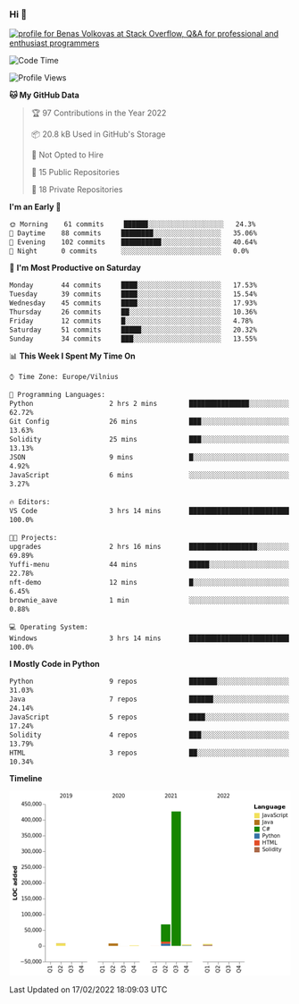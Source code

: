### Hi 👋
<a href="https://stackoverflow.com/users/14954249/benas-volkovas"><img src="https://stackoverflow.com/users/flair/14954249.png?theme=dark" width="208" height="58" alt="profile for Benas Volkovas at Stack Overflow, Q&amp;A for professional and enthusiast programmers" title="profile for Benas Volkovas at Stack Overflow, Q&amp;A for professional and enthusiast programmers"></a>

<!--START_SECTION:waka-->
![Code Time](http://img.shields.io/badge/Code%20Time-566%20hrs%2036%20mins-blue)

![Profile Views](http://img.shields.io/badge/Profile%20Views-0-blue)

**🐱 My GitHub Data** 

> 🏆 97 Contributions in the Year 2022
 > 
> 📦 20.8 kB Used in GitHub's Storage 
 > 
> 🚫 Not Opted to Hire
 > 
> 📜 15 Public Repositories 
 > 
> 🔑 18 Private Repositories  
 > 
**I'm an Early 🐤** 

```text
🌞 Morning    61 commits     ██████░░░░░░░░░░░░░░░░░░░   24.3% 
🌆 Daytime    88 commits     ████████░░░░░░░░░░░░░░░░░   35.06% 
🌃 Evening    102 commits    ██████████░░░░░░░░░░░░░░░   40.64% 
🌙 Night      0 commits      ░░░░░░░░░░░░░░░░░░░░░░░░░   0.0%

```
📅 **I'm Most Productive on Saturday** 

```text
Monday       44 commits     ████░░░░░░░░░░░░░░░░░░░░░   17.53% 
Tuesday      39 commits     ████░░░░░░░░░░░░░░░░░░░░░   15.54% 
Wednesday    45 commits     ████░░░░░░░░░░░░░░░░░░░░░   17.93% 
Thursday     26 commits     ██░░░░░░░░░░░░░░░░░░░░░░░   10.36% 
Friday       12 commits     █░░░░░░░░░░░░░░░░░░░░░░░░   4.78% 
Saturday     51 commits     █████░░░░░░░░░░░░░░░░░░░░   20.32% 
Sunday       34 commits     ███░░░░░░░░░░░░░░░░░░░░░░   13.55%

```


📊 **This Week I Spent My Time On** 

```text
⌚︎ Time Zone: Europe/Vilnius

💬 Programming Languages: 
Python                   2 hrs 2 mins        ███████████████░░░░░░░░░░   62.72% 
Git Config               26 mins             ███░░░░░░░░░░░░░░░░░░░░░░   13.63% 
Solidity                 25 mins             ███░░░░░░░░░░░░░░░░░░░░░░   13.13% 
JSON                     9 mins              █░░░░░░░░░░░░░░░░░░░░░░░░   4.92% 
JavaScript               6 mins              ░░░░░░░░░░░░░░░░░░░░░░░░░   3.27%

🔥 Editors: 
VS Code                  3 hrs 14 mins       █████████████████████████   100.0%

🐱‍💻 Projects: 
upgrades                 2 hrs 16 mins       █████████████████░░░░░░░░   69.89% 
Yuffi-menu               44 mins             █████░░░░░░░░░░░░░░░░░░░░   22.78% 
nft-demo                 12 mins             █░░░░░░░░░░░░░░░░░░░░░░░░   6.45% 
brownie_aave             1 min               ░░░░░░░░░░░░░░░░░░░░░░░░░   0.88%

💻 Operating System: 
Windows                  3 hrs 14 mins       █████████████████████████   100.0%

```

**I Mostly Code in Python** 

```text
Python                   9 repos             ███████░░░░░░░░░░░░░░░░░░   31.03% 
Java                     7 repos             ██████░░░░░░░░░░░░░░░░░░░   24.14% 
JavaScript               5 repos             ████░░░░░░░░░░░░░░░░░░░░░   17.24% 
Solidity                 4 repos             ███░░░░░░░░░░░░░░░░░░░░░░   13.79% 
HTML                     3 repos             ██░░░░░░░░░░░░░░░░░░░░░░░   10.34%

```


**Timeline**

![Chart not found](https://raw.githubusercontent.com/BenasVolkovas/BenasVolkovas/main/charts/bar_graph.png) 


 Last Updated on 17/02/2022 18:09:03 UTC
<!--END_SECTION:waka-->

